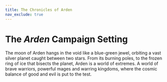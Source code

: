```yaml
---
title: The Chronicles of Arden
nav_exclude: true
---
```


# The *Arden* Campaign Setting
The moon of Arden hangs in the void like a blue-green jewel, orbiting a vast silver planet caught between two stars. From its burning poles, to the frozen ring of ice that bisects the planet, Arden is a world of extremes. A world of brave warriors, powerful mages and warring kingdoms, where the cosmic balance of good and evil is put to the test.
